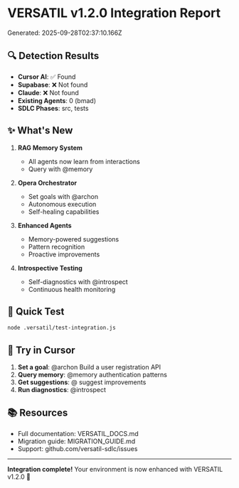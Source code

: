 # VERSATIL v1.2.0 Integration Report

Generated: 2025-09-28T02:37:10.166Z

## 🔍 Detection Results

- **Cursor AI**: ✅ Found
- **Supabase**: ❌ Not found
- **Claude**: ❌ Not found  
- **Existing Agents**: 0 (bmad)
- **SDLC Phases**: src, tests

## ✨ What's New

1. **RAG Memory System**
   - All agents now learn from interactions
   - Query with @memory <topic>
   

2. **Opera Orchestrator**
   - Set goals with @archon <goal>
   - Autonomous execution
   - Self-healing capabilities

3. **Enhanced Agents**
   - Memory-powered suggestions
   - Pattern recognition
   - Proactive improvements

4. **Introspective Testing**
   - Self-diagnostics with @introspect
   - Continuous health monitoring

## 🚀 Quick Test

```bash
node .versatil/test-integration.js
```

## 📝 Try in Cursor

1. **Set a goal**: @archon Build a user registration API
2. **Query memory**: @memory authentication patterns  
3. **Get suggestions**: @<your-agent> suggest improvements
4. **Run diagnostics**: @introspect

## 📚 Resources

- Full documentation: VERSATIL_DOCS.md
- Migration guide: MIGRATION_GUIDE.md
- Support: github.com/versatil-sdlc/issues

---

**Integration complete!** Your environment is now enhanced with VERSATIL v1.2.0 🎉
